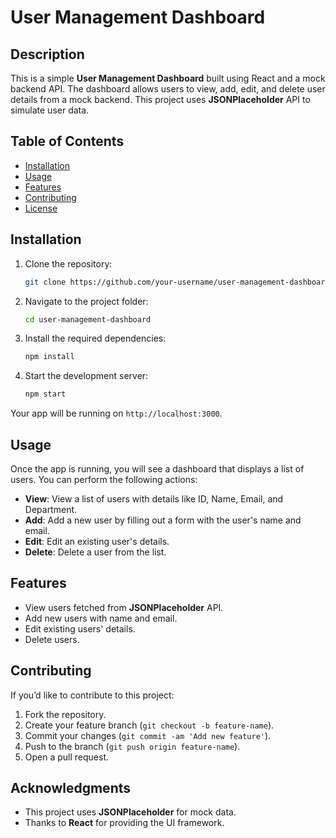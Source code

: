 # User Management Dashboard

## Description

This is a simple **User Management Dashboard** built using React and a mock backend API. The dashboard allows users to view, add, edit, and delete user details from a mock backend. This project uses **JSONPlaceholder** API to simulate user data.

## Table of Contents

- [Installation](#installation)
- [Usage](#usage)
- [Features](#features)
- [Contributing](#contributing)
- [License](#license)

## Installation

1. Clone the repository:

    ```bash
    git clone https://github.com/your-username/user-management-dashboard.git
    ```

2. Navigate to the project folder:

    ```bash
    cd user-management-dashboard
    ```

3. Install the required dependencies:

    ```bash
    npm install
    ```

4. Start the development server:

    ```bash
    npm start
    ```

Your app will be running on `http://localhost:3000`.

## Usage

Once the app is running, you will see a dashboard that displays a list of users. You can perform the following actions:

- **View**: View a list of users with details like ID, Name, Email, and Department.
- **Add**: Add a new user by filling out a form with the user's name and email.
- **Edit**: Edit an existing user's details.
- **Delete**: Delete a user from the list.

## Features

- View users fetched from **JSONPlaceholder** API.
- Add new users with name and email.
- Edit existing users' details.
- Delete users.

## Contributing

If you’d like to contribute to this project:

1. Fork the repository.
2. Create your feature branch (`git checkout -b feature-name`).
3. Commit your changes (`git commit -am 'Add new feature'`).
4. Push to the branch (`git push origin feature-name`).
5. Open a pull request.



## Acknowledgments

- This project uses **JSONPlaceholder** for mock data.
- Thanks to **React** for providing the UI framework.

